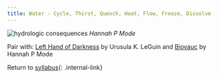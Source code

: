 ```yaml
---
title: Water - Cycle, Thirst, Quench, Heat, Flow, Freeze, Dissolve
---
```


![hydrologic consequences](hannahpmode_hydrologic.png)
*Hannah P Mode*

Pair with: [Left Hand of Darkness](https://www.ursulakleguin.com/left-hand-darkness) by Urusula K. LeGuin and [Biovauc](http://www.hannahpmode.com/recent-work#/bivouac/) by Hannah P Mode

Return to [syllabus](/rda/cccf-syllabus){: .internal-link}
